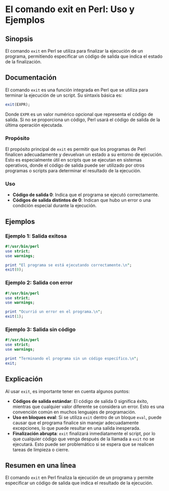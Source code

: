 <!--
Meta Description: # El comando exit en Perl: Uso y Ejemplos ## Sinopsis El comando `exit` en Perl se utiliza para finalizar la ejecución de un programa, permitiendo esp...
Meta Keywords: que, exit, perl, salida, código
-->

# El comando exit en Perl: Uso y Ejemplos

## Sinopsis
El comando `exit` en Perl se utiliza para finalizar la ejecución de un programa, permitiendo especificar un código de salida que indica el estado de la finalización.

## Documentación
El comando `exit` es una función integrada en Perl que se utiliza para terminar la ejecución de un script. Su sintaxis básica es:

```perl
exit(EXPR);
```

Donde `EXPR` es un valor numérico opcional que representa el código de salida. Si no se proporciona un código, Perl usará el código de salida de la última operación ejecutada.

### Propósito
El propósito principal de `exit` es permitir que los programas de Perl finalicen adecuadamente y devuelvan un estado a su entorno de ejecución. Esto es especialmente útil en scripts que se ejecutan en sistemas operativos, donde el código de salida puede ser utilizado por otros programas o scripts para determinar el resultado de la ejecución.

### Uso
- **Código de salida 0**: Indica que el programa se ejecutó correctamente.
- **Códigos de salida distintos de 0**: Indican que hubo un error o una condición especial durante la ejecución.

## Ejemplos

### Ejemplo 1: Salida exitosa
```perl
#!/usr/bin/perl
use strict;
use warnings;

print "El programa se está ejecutando correctamente.\n";
exit(0);
```

### Ejemplo 2: Salida con error
```perl
#!/usr/bin/perl
use strict;
use warnings;

print "Ocurrió un error en el programa.\n";
exit(1);
```

### Ejemplo 3: Salida sin código
```perl
#!/usr/bin/perl
use strict;
use warnings;

print "Terminando el programa sin un código específico.\n";
exit;
```

## Explicación
Al usar `exit`, es importante tener en cuenta algunos puntos:

- **Códigos de salida estándar**: El código de salida 0 significa éxito, mientras que cualquier valor diferente se considera un error. Esto es una convención común en muchos lenguajes de programación.
- **Uso en bloques eval**: Si se utiliza `exit` dentro de un bloque `eval`, puede causar que el programa finalice sin manejar adecuadamente excepciones, lo que puede resultar en una salida inesperada.
- **Finalización abrupta**: `exit` finalizará inmediatamente el script, por lo que cualquier código que venga después de la llamada a `exit` no se ejecutará. Esto puede ser problemático si se espera que se realicen tareas de limpieza o cierre.

## Resumen en una línea
El comando `exit` en Perl finaliza la ejecución de un programa y permite especificar un código de salida que indica el resultado de la ejecución.